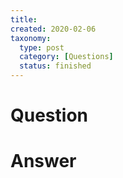 ```yaml
---
title:
created: 2020-02-06
taxonomy:
  type: post
  category: [Questions]
  status: finished
---
```


# Question


# Answer
